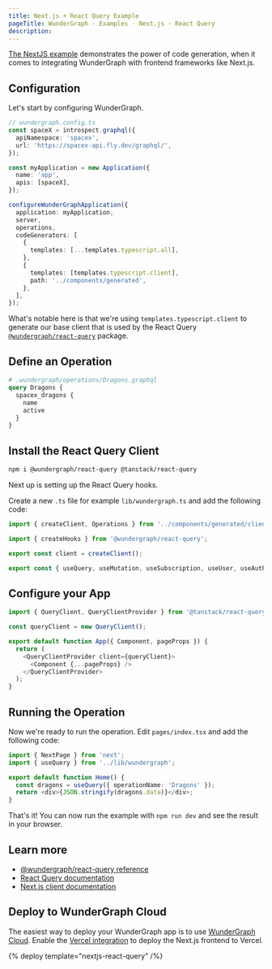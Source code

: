 ```yaml
---
title: Next.js + React Query Example
pageTitle: WunderGraph - Examples - Next.js - React Query
description:
---
```


[The NextJS example](https://github.com/wundergraph/wundergraph/tree/main/examples/nextjs-react-query) demonstrates the power of
code generation,
when it comes to integrating WunderGraph with frontend frameworks like Next.js.

## Configuration

Let's start by configuring WunderGraph.

```typescript
// wundergraph.config.ts
const spaceX = introspect.graphql({
  apiNamespace: 'spacex',
  url: 'https://spacex-api.fly.dev/graphql/',
});

const myApplication = new Application({
  name: 'app',
  apis: [spaceX],
});

configureWunderGraphApplication({
  application: myApplication,
  server,
  operations,
  codeGenerators: [
    {
      templates: [...templates.typescript.all],
    },
    {
      templates: [templates.typescript.client],
      path: '../components/generated',
    },
  ],
});
```

What's notable here is that we're using `templates.typescript.client` to generate our base client that is used by the React Query [`@wundergraph/react-query`](https://github.com/wundergraph/wundergraph/tree/main/packages/react-query) package.

## Define an Operation

```graphql
# .wundergraph/operations/Dragons.graphql
query Dragons {
  spacex_dragons {
    name
    active
  }
}
```

## Install the React Query Client

```bash
npm i @wundergraph/react-query @tanstack/react-query
```

Next up is setting up the React Query hooks.

Create a new `.ts` file for example `lib/wundergraph.ts` and add the following code:

```ts
import { createClient, Operations } from '../components/generated/client';

import { createHooks } from '@wundergraph/react-query';

export const client = createClient();

export const { useQuery, useMutation, useSubscription, useUser, useAuth, queryKey } = createHooks<Operations>(client);
```

## Configure your App

```ts
import { QueryClient, QueryClientProvider } from '@tanstack/react-query';

const queryClient = new QueryClient();

export default function App({ Component, pageProps }) {
  return (
    <QueryClientProvider client={queryClient}>
      <Component {...pageProps} />
    </QueryClientProvider>
  );
}
```

## Running the Operation

Now we're ready to run the operation. Edit `pages/index.tsx` and add the following code:

```typescript
import { NextPage } from 'next';
import { useQuery } from '../lib/wundergraph';

export default function Home() {
  const dragons = useQuery({ operationName: 'Dragons' });
  return <div>{JSON.stringify(dragons.data)}</div>;
}
```

That's it! You can now run the example with `npm run dev` and see the result in your browser.

## Learn more

- [@wundergraph/react-query reference](/docs/clients-reference/react-query)
- [React Query documentation](https://tanstack.com/query/v4/docs/overview)
- [Next.js client documentation](/docs/clients-reference/nextjs)

## Deploy to WunderGraph Cloud

The easiest way to deploy your WunderGraph app is to use [WunderGraph Cloud](https://cloud.wundergraph.com). Enable the [Vercel integration](https://vercel.com/integrations/wundergraph) to deploy the Next.js frontend to Vercel.

{% deploy template="nextjs-react-query" /%}
